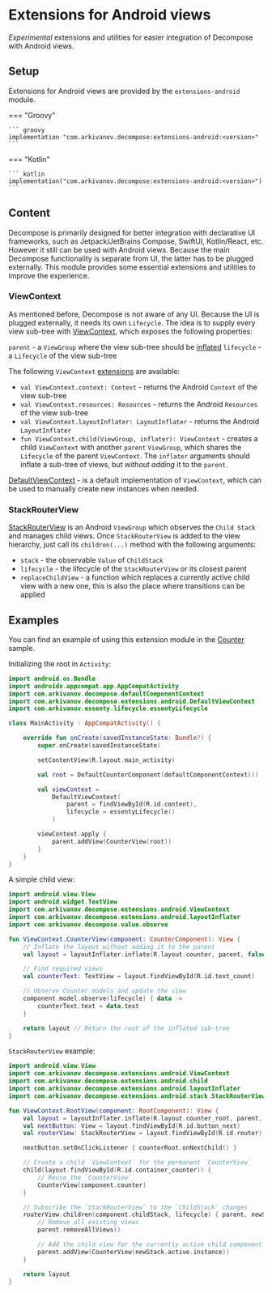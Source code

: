 # Extensions for Android views

*Experimental* extensions and utilities for easier integration of Decompose with Android views.

## Setup

Extensions for Android views are provided by the `extensions-android` module.

=== "Groovy"

    ``` groovy
    implementation "com.arkivanov.decompose:extensions-android:<version>"
    ```

=== "Kotlin"

    ``` kotlin
    implementation("com.arkivanov.decompose:extensions-android:<version>")
    ```

## Content

Decompose is primarily designed for better integration with declarative UI frameworks, such as Jetpack/JetBrains Compose, SwiftUI, Kotlin/React, etc. However it still can be used with Android views. Because the main Decompose functionality is separate from UI, the latter has to be plugged externally. This module provides some essential extensions and utilities to improve the experience.

### ViewContext

As mentioned before, Decompose is not aware of any UI. Because the UI is plugged externally, it needs its own `Lifecycle`. The idea is to supply every view sub-tree with [ViewContext](https://github.com/arkivanov/Decompose/blob/master/extensions-android/src/main/java/com/arkivanov/decompose/extensions/android/ViewContext.kt), which exposes the following properties:

`parent` - a `ViewGroup` where the view sub-tree should be [inflated](https://developer.android.com/reference/android/view/LayoutInflater)
`lifecycle` - a `Lifecycle` of the view sub-tree

The following `ViewContext` [extensions](https://github.com/arkivanov/Decompose/blob/master/extensions-android/src/main/java/com/arkivanov/decompose/extensions/android/ViewContextExt.kt) are available:

- `val ViewContext.context: Context` - returns the Android `Context` of the view sub-tree
- `val ViewContext.resources: Resources` - returns the Android `Resources` of the view sub-tree
- `val ViewContext.layoutInflater: LayoutInflater` - returns the Android `LayoutInflater`
- `fun ViewContext.child(ViewGroup, inflater): ViewContext` - creates a child `ViewContext` with another `parent` `ViewGroup`, which shares the `Lifecycle` of the parent `ViewContext`. The `inflater` arguments should inflate a sub-tree of views, but *without adding* it to the `parent`.

[DefaultViewContext](https://github.com/arkivanov/Decompose/blob/master/extensions-android/src/main/java/com/arkivanov/decompose/extensions/android/DefaultViewContext.kt) - is a default implementation of `ViewContext`, which can be used to manually create new instances when needed.

### StackRouterView

[StackRouterView](https://github.com/arkivanov/Decompose/blob/master/extensions-android/src/main/java/com/arkivanov/decompose/extensions/android/stack/StackRouterView.kt) is an Android `ViewGroup` which observes the `Child Stack` and manages child views. Once `StackRouterView` is added to the view hierarchy, just call its `children(...)` method with the following arguments:

- `stack` - the observable `Value` of `ChildStack`
- `lifecycle` - the lifecycle of the `StackRouterView` or its closest parent
- `replaceChildView` - a function which replaces a currently active child view with a new one, this is also the place where transitions can be applied

## Examples

You can find an example of using this extension module in the [Counter](https://github.com/arkivanov/Decompose/tree/master/sample/shared/shared/src/androidMain/kotlin/com/arkivanov/sample/shared/counters) sample.

Initializing the root in `Activity`:

```kotlin
import android.os.Bundle
import androidx.appcompat.app.AppCompatActivity
import com.arkivanov.decompose.defaultComponentContext
import com.arkivanov.decompose.extensions.android.DefaultViewContext
import com.arkivanov.essenty.lifecycle.essentyLifecycle

class MainActivity : AppCompatActivity() {

    override fun onCreate(savedInstanceState: Bundle?) {
        super.onCreate(savedInstanceState)

        setContentView(R.layout.main_activity)

        val root = DefaultCounterComponent(defaultComponentContext())

        val viewContext =
            DefaultViewContext(
                parent = findViewById(R.id.content),
                lifecycle = essentyLifecycle()
            )

        viewContext.apply {
            parent.addView(CounterView(root))
        }
    }
}
```

A simple child view:

```kotlin
import android.view.View
import android.widget.TextView
import com.arkivanov.decompose.extensions.android.ViewContext
import com.arkivanov.decompose.extensions.android.layoutInflater
import com.arkivanov.decompose.value.observe

fun ViewContext.CounterView(component: CounterComponent): View {
    // Inflate the layout without adding it to the parent
    val layout = layoutInflater.inflate(R.layout.counter, parent, false)

    // Find required views
    val counterText: TextView = layout.findViewById(R.id.text_count)

    // Observe Counter models and update the view
    component.model.observe(lifecycle) { data ->
        counterText.text = data.text
    }

    return layout // Return the root of the inflated sub-tree
}
```

`StackRouterView` example:

```kotlin
import android.view.View
import com.arkivanov.decompose.extensions.android.ViewContext
import com.arkivanov.decompose.extensions.android.child
import com.arkivanov.decompose.extensions.android.layoutInflater
import com.arkivanov.decompose.extensions.android.stack.StackRouterView

fun ViewContext.RootView(component: RootComponent): View {
    val layout = layoutInflater.inflate(R.layout.counter_root, parent, false)
    val nextButton: View = layout.findViewById(R.id.button_next)
    val routerView: StackRouterView = layout.findViewById(R.id.router)

    nextButton.setOnClickListener { counterRoot.onNextChild() }

    // Create a child `ViewContext` for the permanent `CounterView`
    child(layout.findViewById(R.id.container_counter)) {
        // Reuse the `CounterView`
        CounterView(component.counter)
    }

    // Subscribe the `StackRouterView` to the `ChildStack` changes
    routerView.children(component.childStack, lifecycle) { parent, newStack, _ ->
        // Remove all existing views
        parent.removeAllViews()

        // Add the child view for the currently active child component
        parent.addView(CounterView(newStack.active.instance))
    }

    return layout
}
```
